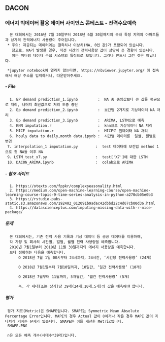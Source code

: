 ## DACON
### 에너지 빅데이터 활용 데이터 사이언스 콘테스트 - 전력수요예측
      본 대회에서는 2016년 7월 20일부터 2018년 6월 30일까지의 국내 특정 지역의 아파트들과 상가의 전력에너지 사용량이 주어집니다. 
     * 주의: 제공되는 데이터에는 결측치나 이상치(NA, 0인 값)가 포함되어 있습니다.
       참고로, NA가 발생한 경우, 직전 시간의 전력사용량 값이 상당히 큰 경향이 있습니다. 
       이는 미터링 데이터 수집 시스템의 특징으로 보입니다. 그러나 반드시 그런 것은 아닙니다.

     *jupyter notebook이 열리지 않는다면, https://nbviewer.jupyter.org/ 에 접속해서 해당 주소를 입력하거나, 다운받아주세요.
##### - File
      1. EP demand prediction_1.ipynb         :  NA 중 중앙값보다 큰 값들 평균으로 처리, 나머지 최빈값으로 처리 도중 중단
      2. Ep demand prediction_2.ipynb         :  보간법 2가지로 기상데이터 NA 처리
      3. Ep demand prediction_3.ipynb         :  ARIMA, LSTM으로 예측
      4. KNN imputation.r                     :  knn으로 기상데이터 NA 처리
      5. MICE imputation.r                    :  MICE로 원데이터 NA 처리
      6. houly data to daily,month data.ipynb :  시간별 데이터를  일별, 월별로 변경
     7. interpolation_1 imputation.py        :  test 데이터에 보간법 method 1으로 첫 NA들 이후 NA 
     9. LSTM_test_x7.py                      :  test['X7']에 대한 LSTM
     10. DACON_ARIMA.ipynb                   :  colab으로 ARIMA
##### - 참조 사이트
      1. https://otexts.com/fppkr/complexseasonality.html
      2. https://medium.com/open-machine-learning-course/open-machine-learning-course-topic-9-time-series-analysis-in-python-a270cb05e0b3
      3. https://rstudio-pubs-static.s3.amazonaws.com/192402_012091b9adac42dbbd22c4d07cb00d36.html
      4. https://datascienceplus.com/imputing-missing-data-with-r-mice-package/
##### 문제
      본 대회에서는, 기존 전력 사용 기록과 기상 데이터 등 공공 데이터를 이용하여, 
      각 가정 및 회사의 시간별, 일별, 월별 전력 사용량을 예측합니다. 
      2018년 7월1일부터 2018년 11월 30일까지의 에너지 사용량을 예측합니다. 
      보다 정확히는 다음을 예측합니다.
          O 2018년 7월 1일 00시부터 24시까지, 24시간, ‘시간당 전력사용량’ (24게)

          O 2018년 7월1일부터 7월10일까지, 10일간, ‘일간 전력사용량’ (10개)

          O 2018년 7월부터 11월까지, 5개월간, ‘월간 전력사용량’ (5개)

          즉, 각 세대(또는 상가)당 39개(24개,10개,5개)의 값을 예측해야 합니다.

##### 평가
     평가 지표(Metric)은 SMAPE입니다. SMAPE는 Symmetric Mean Absolute Percentage Error입니다. MAPE의 경우 Actual 값이 0이거나 작은 경우 MAPE 값이 지나치게 커지는 문제가 있습니다. SMAPE는 이를 개선한 Metric입니다.
     SMAPE.PNG

     n은 모든 예측 개수(세대수*39개)입니다.

